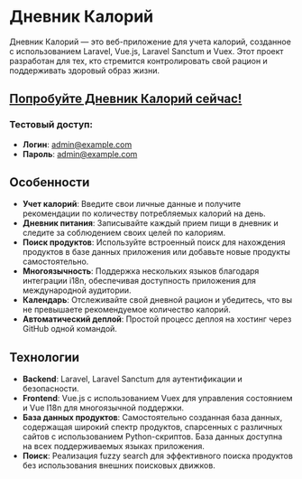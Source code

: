 # Дневник Калорий

Дневник Калорий — это веб-приложение для учета калорий, созданное с использованием Laravel, Vue.js, Laravel Sanctum и Vuex. Этот проект разработан для тех, кто стремится контролировать свой рацион и поддерживать здоровый образ жизни.

## [Попробуйте Дневник Калорий сейчас!](https://spa.calories365.space/calculation)
### Тестовый доступ:
- **Логин**: admin@example.com
- **Пароль**: admin@example.com

## Особенности

- **Учет калорий**: Введите свои личные данные и получите рекомендации по количеству потребляемых калорий на день.
- **Дневник питания**: Записывайте каждый прием пищи в дневник и следите за соблюдением своих целей по калориям.
- **Поиск продуктов**: Используйте встроенный поиск для нахождения продуктов в базе данных приложения или добавьте новые продукты самостоятельно.
- **Многоязычность**: Поддержка нескольких языков благодаря интеграции i18n, обеспечивая доступность приложения для международной аудитории.
- **Календарь**: Отслеживайте свой дневной рацион и убедитесь, что вы не превышаете рекомендуемое количество калорий.
- **Автоматический деплой**: Простой процесс деплоя на хостинг через GitHub одной командой.

## Технологии

- **Backend**: Laravel, Laravel Sanctum для аутентификации и безопасности.
- **Frontend**: Vue.js с использованием Vuex для управления состоянием и Vue I18n для многоязычной поддержки.
- **База данных продуктов**: Самостоятельно созданная база данных, содержащая широкий спектр продуктов, спарсенных с различных сайтов с использованием Python-скриптов. База данных доступна на всех поддерживаемых языках приложения.
- **Поиск**: Реализация fuzzy search для эффективного поиска продуктов без использования внешних поисковых движков.
